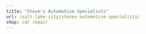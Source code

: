 ```yaml
---
title: "Steve's Automotive Specialists"
url: /salt-lake-city/steves-automotive-specialists/
shop: car repair
---
```

